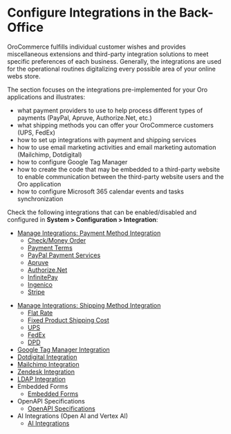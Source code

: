 <a id="user-guide-integrations"></a>

# Configure Integrations in the Back-Office

OroCommerce fulfills individual customer wishes and provides miscellaneous extensions and third-party integration solutions to meet specific preferences of each business. Generally, the integrations are used for the operational routines digitalizing every possible area of your online webs store.

The section focuses on the integrations pre-implemented for your Oro applications and illustrates:

* what payment providers to use to help process different types of payments (PayPal, Apruve, Authorize.Net, etc.)
* what shipping methods you can offer your OroCommerce customers (UPS, FedEx)
* how to set up integrations with payment and shipping services
* how to use email marketing activities and email marketing automation (Mailchimp, Dotdigital)
* how to configure Google Tag Manager
* how to create the code that may be embedded to a third-party website to enable communication between the third-party website users and the Oro application
* how to configure Microsoft 365 calendar events and tasks synchronization

Check the following integrations that can be enabled/disabled and configured in **System > Configuration > Integration**:

* [Manage Integrations: Payment Method Integration](payment-integration/index.md#sys-integrations-manage-integrations-payment-methods)
  * [Check/Money Order](payment-integration/check-money-order/index.md#user-guide-payment-check-money-order)
  * [Payment Terms](payment-integration/payment-terms/index.md#user-guide-payment-payment-providers-overview-payment-term-config)
  * [PayPal Payment Services](payment-integration/paypal-services/index.md#user-guide-payment-payment-providers-overview-paypal)
  * [Apruve](payment-integration/apruve/index.md#user-guide-payment-payment-providers-overview-apruve)
  * [Authorize.Net](payment-integration/authorizenet/index.md#user-guide-payment-payment-providers-overview-authorizenet)
  * [InfinitePay](payment-integration/infinitepay/index.md#user-guide-payment-payment-providers-overview-infinitepay)
  * [Ingenico](payment-integration/ingenico/index.md#user-guide-payment-payment-providers-overview-ingenico)
  * [Stripe](payment-integration/stripe/index.md#user-guide-payment-payment-providers-stripe-overview)

<!-- :ref: ` CyberSource Payment Service <user-guide--payment--payment-providers-cybersource>` -->
* [Manage Integrations: Shipping Method Integration](shipping-integration/index.md#user-guide-shipping-configuration-common-details)
  * [Flat Rate](shipping-integration/flat-rate.md#doc-integrations-flat-rate)
  * [Fixed Product Shipping Cost](shipping-integration/fixed-shipping.md#doc-integration-fixed-shipping-cost)
  * [UPS](shipping-integration/ups.md#doc-integrations-ups)
  * [FedEx](shipping-integration/fedex.md#doc-integrations-fedex)
  * [DPD](shipping-integration/dpd.md#doc-integrations-dpd)
* [Google Tag Manager Integration](gtm/index.md#gtm-ga-4-integration)
* [Dotdigital Integration](dotdigital/index.md#user-guide-dotmailer-overview)
* [Mailchimp Integration](mailchimp-integration.md#user-guide-mc-integration)
* [Zendesk Integration](zendesk-integration.md#user-guide-zendesk-integration)
* [LDAP Integration](ldap-integration.md#user-guide-ldap-integration)
* Embedded Forms
  * [Embedded Forms](embedded-forms/index.md#admin-embedded-forms)
* OpenAPI Specifications
  * [OpenAPI Specifications](openapi-specifications/index.md#admin-openapi-specifications)
* AI Integrations (Open AI and Vertex AI)
  * [AI Integrations](ai/index.md#user-guide-ai-integrations)
